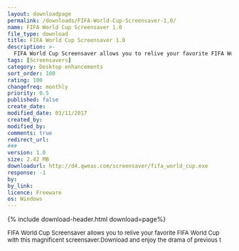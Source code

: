 ```yaml
---
layout: downloadpage
permalink: /downloads/FIFA-World-Cup-Screensaver-1,0/
name: FIFA World Cup Screensaver 1.0
file_type: download
title: FIFA World Cup Screensaver 1.0
description: >-
  FIFA World Cup Screensaver allows you to relive your favorite FIFA World Cup with this magnificent screensaver
tags: [Screensavers]
category: Desktop enhancements
sort_order: 100
rating: 100
changefreq: monthly
priority: 0.5
published: false
create_date: 
modified_date: 03/11/2017
created_by: 
modified_by: 
comments: true
redirect_url: 
### 
version: 1.0
size: 2.42 MB
downloadurl: http://d4.qweas.com/screensaver/fifa_world_cup.exe
response: -1
by: 
by_link: 
licence: Freeware
os: Windows
---
```


{% include download-header.html download=page%}

<p style="fix-download-text !important">
<p><font size="2">FIFA World Cup Screensaver allows you to relive your favorite FIFA World Cup with this magnificent screensaver.Download and enjoy the drama of previous t</font></p></p>
